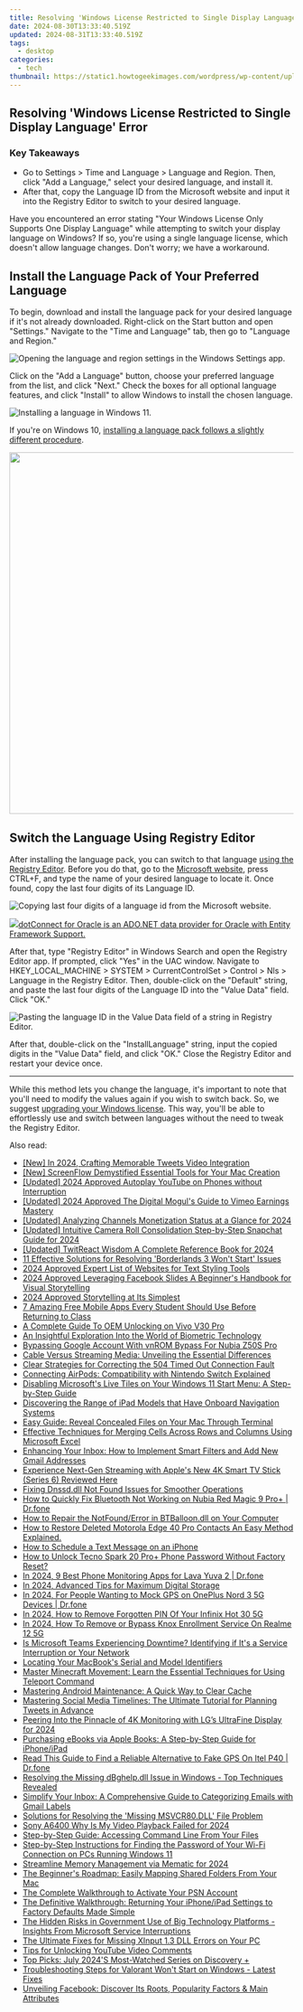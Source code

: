```yaml
---
title: Resolving 'Windows License Restricted to Single Display Language' Error
date: 2024-08-30T13:33:40.519Z
updated: 2024-08-31T13:33:40.519Z
tags:
  - desktop
categories:
  - tech
thumbnail: https://static1.howtogeekimages.com/wordpress/wp-content/uploads/2024/01/windows-desktop.jpg
---
```


## Resolving 'Windows License Restricted to Single Display Language' Error

### Key Takeaways

* Go to Settings > Time and Language > Language and Region. Then, click "Add a Language," select your desired language, and install it.
* After that, copy the Language ID from the Microsoft website and input it into the Registry Editor to switch to your desired language.

 Have you encountered an error stating "Your Windows License Only Supports One Display Language" while attempting to switch your display language on Windows? If so, you're using a single language license, which doesn't allow language changes. Don't worry; we have a workaround. 

##  Install the Language Pack of Your Preferred Language

 To begin, download and install the language pack for your desired language if it's not already downloaded. Right-click on the Start button and open "Settings." Navigate to the "Time and Language" tab, then go to "Language and Region."

![Opening the language and region settings in the Windows Settings app.](https://static1.howtogeekimages.com/wordpress/wp-content/uploads/2024/02/1-opening-the-language-and-region-settings-in-the-windows-settings-app.jpg) 

 Click on the "Add a Language" button, choose your preferred language from the list, and click "Next." Check the boxes for all optional language features, and click "Install" to allow Windows to install the chosen language.

![Installing a language in Windows 11.](https://static1.howtogeekimages.com/wordpress/wp-content/uploads/2024/02/installing-a-language-in-windows-11.jpg) 

 If you're on Windows 10, [installing a language pack follows a slightly different procedure](https://article-posts.techidaily.com/transform-your-in-game-identity-with-these-free-free-fire-vocal-hacks-for-2024/).

<!-- affiliate ads begin -->
<a href="https://ephamedtechinc.pxf.io/c/5597632/2097467/26400?prodsku=B700" target="_top" id="2097467"><img src="//a.impactradius-go.com/display-ad/26400-2097467" border="0" alt="" width="640" height="640"/></a><img height="0" width="0" src="https://imp.pxf.io/i/5597632/2097467/26400" style="position:absolute;visibility:hidden;" border="0" />
<!-- affiliate ads end -->
##  Switch the Language Using Registry Editor

 After installing the language pack, you can switch to that language [using the Registry Editor](https://facebook-record-videos.techidaily.com/new-economical-mic-options-for-youtube-vloggers-for-2024/). Before you do that, go to the [Microsoft website](https://learn.microsoft.com/en-us/openspecs/windows%5Fprotocols/ms-lcid/a9eac961-e77d-41a6-90a5-ce1a8b0cdb9c), press CTRL+F, and type the name of your desired language to locate it. Once found, copy the last four digits of its Language ID.

![Copying last four digits of a language id from the Microsoft website.](https://static1.howtogeekimages.com/wordpress/wp-content/uploads/2024/02/copying-last-four-digits-of-a-language-id-from-the-microsoft-website.jpg) 

<!-- affiliate ads begin -->
<a href="https://checkout.devart.com/order/checkout.php?PRODS=5023555&QTY=1&AFFILIATE=108875&CART=1"><img src="https://secure.avangate.com/images/merchant/45b430710ad04765a6afd58d9d9fafca/products/dotConnect_O.png" border="0">dotConnect for Oracle is an ADO.NET data provider for Oracle with Entity Framework Support.</a>
<!-- affiliate ads end -->
 After that, type "Registry Editor" in Windows Search and open the Registry Editor app. If prompted, click "Yes" in the UAC window. Navigate to HKEY\_LOCAL\_MACHINE > SYSTEM > CurrentControlSet > Control > Nls > Language in the Registry Editor. Then, double-click on the "Default" string, and paste the last four digits of the Language ID into the "Value Data" field. Click "OK."

![Pasting the language ID in the Value Data field of a string in Registry Editor.](https://static1.howtogeekimages.com/wordpress/wp-content/uploads/2024/02/pasting-the-language-id-in-the-value-data-field-of-a-string-in-registry-editor.jpg) 

<!-- affiliate ads begin -->

<!-- affiliate ads end -->
 After that, double-click on the "InstallLanguage" string, input the copied digits in the "Value Data" field, and click "OK." Close the Registry Editor and restart your device once.

---

 While this method lets you change the language, it's important to note that you'll need to modify the values again if you wish to switch back. So, we suggest [upgrading your Windows license](https://sim-unlock.techidaily.com/in-2024-how-to-unlock-sim-card-on-apple-iphone-7-plus-online-without-jailbreak-by-drfone-ios/). This way, you'll be able to effortlessly use and switch between languages without the need to tweak the Registry Editor.

<ins class="adsbygoogle"
     style="display:block"
     data-ad-format="autorelaxed"
     data-ad-client="ca-pub-7571918770474297"
     data-ad-slot="1223367746"></ins>



<ins class="adsbygoogle"
     style="display:block"
     data-ad-client="ca-pub-7571918770474297"
     data-ad-slot="8358498916"
     data-ad-format="auto"
     data-full-width-responsive="true"></ins>

<span class="atpl-alsoreadstyle">Also read:</span>
<div><ul>
<li><a href="https://twitter-videos.techidaily.com/new-in-2024-crafting-memorable-tweets-video-integration/"><u>[New] In 2024, Crafting Memorable Tweets  Video Integration</u></a></li>
<li><a href="https://screen-sharing-recording.techidaily.com/new-screenflow-demystified-essential-tools-for-your-mac-creation/"><u>[New] ScreenFlow Demystified  Essential Tools for Your Mac Creation</u></a></li>
<li><a href="https://facebook-record-videos.techidaily.com/updated-2024-approved-autoplay-youtube-on-phones-without-interruption/"><u>[Updated] 2024 Approved  Autoplay YouTube on Phones without Interruption</u></a></li>
<li><a href="https://vimeo-videos.techidaily.com/updated-2024-approved-the-digital-moguls-guide-to-vimeo-earnings-mastery/"><u>[Updated] 2024 Approved  The Digital Mogul's Guide to Vimeo Earnings Mastery</u></a></li>
<li><a href="https://facebook-video-footage.techidaily.com/updated-analyzing-channels-monetization-status-at-a-glance-for-2024/"><u>[Updated] Analyzing Channels  Monetization Status at a Glance for 2024</u></a></li>
<li><a href="https://snapchat-videos.techidaily.com/updated-intuitive-camera-roll-consolidation-step-by-step-snapchat-guide-for-2024/"><u>[Updated] Intuitive Camera Roll Consolidation  Step-by-Step Snapchat Guide for 2024</u></a></li>
<li><a href="https://twitter-videos.techidaily.com/updated-twitreact-wisdom-a-complete-reference-book-for-2024/"><u>[Updated] TwitReact Wisdom  A Complete Reference Book for 2024</u></a></li>
<li><a href="https://technical-tips.techidaily.com/11-effective-solutions-for-resolving-borderlands-3-wont-start-issues/"><u>11 Effective Solutions for Resolving 'Borderlands 3 Won't Start' Issues</u></a></li>
<li><a href="https://article-tips.techidaily.com/2024-approved-expert-list-of-websites-for-text-styling-tools/"><u>2024 Approved  Expert List of Websites for Text Styling Tools</u></a></li>
<li><a href="https://facebook-clips.techidaily.com/2024-approved-leveraging-facebook-slides-a-beginners-handbook-for-visual-storytelling/"><u>2024 Approved  Leveraging Facebook Slides  A Beginner's Handbook for Visual Storytelling</u></a></li>
<li><a href="https://extra-approaches.techidaily.com/2024-approved-storytelling-at-its-simplest/"><u>2024 Approved  Storytelling at Its Simplest</u></a></li>
<li><a href="https://technical-tips.techidaily.com/7-amazing-free-mobile-apps-every-student-should-use-before-returning-to-class/"><u>7 Amazing Free Mobile Apps Every Student Should Use Before Returning to Class</u></a></li>
<li><a href="https://unlock-android.techidaily.com/a-complete-guide-to-oem-unlocking-on-vivo-v30-pro-by-drfone-android/"><u>A Complete Guide To OEM Unlocking on Vivo V30 Pro</u></a></li>
<li><a href="https://technical-tips.techidaily.com/an-insightful-exploration-into-the-world-of-biometric-technology/"><u>An Insightful Exploration Into the World of Biometric Technology</u></a></li>
<li><a href="https://easy-unlock-android.techidaily.com/bypassing-google-account-with-vnrom-bypass-for-nubia-z50s-pro-by-drfone-android/"><u>Bypassing Google Account With vnROM Bypass For Nubia Z50S Pro</u></a></li>
<li><a href="https://technical-tips.techidaily.com/cable-versus-streaming-media-unveiling-the-essential-differences/"><u>Cable Versus Streaming Media: Unveiling the Essential Differences</u></a></li>
<li><a href="https://technical-tips.techidaily.com/clear-strategies-for-correcting-the-504-timed-out-connection-fault/"><u>Clear Strategies for Correcting the 504 Timed Out Connection Fault</u></a></li>
<li><a href="https://technical-tips.techidaily.com/connecting-airpods-compatibility-with-nintendo-switch-explained/"><u>Connecting AirPods: Compatibility with Nintendo Switch Explained</u></a></li>
<li><a href="https://technical-tips.techidaily.com/disabling-microsofts-live-tiles-on-your-windows-11-start-menu-a-step-by-step-guide/"><u>Disabling Microsoft's Live Tiles on Your Windows 11 Start Menu: A Step-by-Step Guide</u></a></li>
<li><a href="https://technical-tips.techidaily.com/discovering-the-range-of-ipad-models-that-have-onboard-navigation-systems/"><u>Discovering the Range of iPad Models that Have Onboard Navigation Systems</u></a></li>
<li><a href="https://technical-tips.techidaily.com/easy-guide-reveal-concealed-files-on-your-mac-through-terminal/"><u>Easy Guide: Reveal Concealed Files on Your Mac Through Terminal</u></a></li>
<li><a href="https://technical-tips.techidaily.com/effective-techniques-for-merging-cells-across-rows-and-columns-using-microsoft-excel/"><u>Effective Techniques for Merging Cells Across Rows and Columns Using Microsoft Excel</u></a></li>
<li><a href="https://technical-tips.techidaily.com/enhancing-your-inbox-how-to-implement-smart-filters-and-add-new-gmail-addresses/"><u>Enhancing Your Inbox: How to Implement Smart Filters and Add New Gmail Addresses</u></a></li>
<li><a href="https://technical-tips.techidaily.com/1722883800075-experience-next-gen-streaming-with-apples-new-4k-smart-tv-stick-series-6-reviewed-here/"><u>Experience Next-Gen Streaming with Apple's New 4K Smart TV Stick (Series 6) Reviewed Here</u></a></li>
<li><a href="https://technical-tips.techidaily.com/fixing-dnssddll-not-found-issues-for-smoother-operations/"><u>Fixing Dnssd.dll Not Found Issues for Smoother Operations</u></a></li>
<li><a href="https://fix-guide.techidaily.com/how-to-quickly-fix-bluetooth-not-working-on-nubia-red-magic-9-proplus-drfone-by-drfone-fix-android-problems-fix-android-problems/"><u>How to Quickly Fix Bluetooth Not Working on Nubia Red Magic 9 Pro+ | Dr.fone</u></a></li>
<li><a href="https://technical-tips.techidaily.com/how-to-repair-the-notfounderror-in-btballoondll-on-your-computer/"><u>How to Repair the NotFound/Error in BTBalloon.dll on Your Computer</u></a></li>
<li><a href="https://blog-min.techidaily.com/how-to-restore-deleted-motorola-edge-40-pro-contacts-an-easy-method-explained-by-fonelab-android-recover-contacts/"><u>How to Restore Deleted Motorola Edge 40 Pro Contacts  An Easy Method Explained.</u></a></li>
<li><a href="https://technical-tips.techidaily.com/how-to-schedule-a-text-message-on-an-iphone/"><u>How to Schedule a Text Message on an iPhone</u></a></li>
<li><a href="https://unlock-android.techidaily.com/how-to-unlock-tecno-spark-20-proplus-phone-password-without-factory-reset-by-drfone-android/"><u>How to Unlock Tecno Spark 20 Pro+ Phone Password Without Factory Reset?</u></a></li>
<li><a href="https://android-location-track.techidaily.com/in-2024-9-best-phone-monitoring-apps-for-lava-yuva-2-drfone-by-drfone-virtual-android/"><u>In 2024, 9 Best Phone Monitoring Apps for Lava Yuva 2 | Dr.fone</u></a></li>
<li><a href="https://extra-lessons.techidaily.com/in-2024-advanced-tips-for-maximum-digital-storage/"><u>In 2024, Advanced Tips for Maximum Digital Storage</u></a></li>
<li><a href="https://android-location.techidaily.com/in-2024-for-people-wanting-to-mock-gps-on-oneplus-nord-3-5g-devices-drfone-by-drfone-virtual/"><u>In 2024, For People Wanting to Mock GPS on OnePlus Nord 3 5G Devices | Dr.fone</u></a></li>
<li><a href="https://unlock-android.techidaily.com/in-2024-how-to-remove-forgotten-pin-of-your-infinix-hot-30-5g-by-drfone-android/"><u>In 2024, How to Remove Forgotten PIN Of Your Infinix Hot 30 5G</u></a></li>
<li><a href="https://easy-unlock-android.techidaily.com/in-2024-how-to-remove-or-bypass-knox-enrollment-service-on-realme-12-5g-by-drfone-android/"><u>In 2024, How To Remove or Bypass Knox Enrollment Service On Realme 12 5G</u></a></li>
<li><a href="https://technical-tips.techidaily.com/is-microsoft-teams-experiencing-downtime-identifying-if-its-a-service-interruption-or-your-network/"><u>Is Microsoft Teams Experiencing Downtime? Identifying if It's a Service Interruption or Your Network</u></a></li>
<li><a href="https://technical-tips.techidaily.com/locating-your-macbooks-serial-and-model-identifiers/"><u>Locating Your MacBook's Serial and Model Identifiers</u></a></li>
<li><a href="https://technical-tips.techidaily.com/master-minecraft-movement-learn-the-essential-techniques-for-using-teleport-command/"><u>Master Minecraft Movement: Learn the Essential Techniques for Using Teleport Command</u></a></li>
<li><a href="https://technical-tips.techidaily.com/mastering-android-maintenance-a-quick-way-to-clear-cache/"><u>Mastering Android Maintenance: A Quick Way to Clear Cache</u></a></li>
<li><a href="https://technical-tips.techidaily.com/mastering-social-media-timelines-the-ultimate-tutorial-for-planning-tweets-in-advance/"><u>Mastering Social Media Timelines: The Ultimate Tutorial for Planning Tweets in Advance</u></a></li>
<li><a href="https://extra-support.techidaily.com/peering-into-the-pinnacle-of-4k-monitoring-with-lgs-ultrafine-display-for-2024/"><u>Peering Into the Pinnacle of 4K Monitoring with LG’s UltraFine Display for 2024</u></a></li>
<li><a href="https://technical-tips.techidaily.com/purchasing-ebooks-via-apple-books-a-step-by-step-guide-for-iphoneipad/"><u>Purchasing eBooks via Apple Books: A Step-by-Step Guide for iPhone/iPad</u></a></li>
<li><a href="https://fake-location.techidaily.com/read-this-guide-to-find-a-reliable-alternative-to-fake-gps-on-itel-p40-drfone-by-drfone-virtual-android/"><u>Read This Guide to Find a Reliable Alternative to Fake GPS On Itel P40 | Dr.fone</u></a></li>
<li><a href="https://technical-tips.techidaily.com/resolving-the-missing-dbghelpdll-issue-in-windows-top-techniques-revealed/"><u>Resolving the Missing dBghelp.dll Issue in Windows - Top Techniques Revealed</u></a></li>
<li><a href="https://technical-tips.techidaily.com/simplify-your-inbox-a-comprehensive-guide-to-categorizing-emails-with-gmail-labels/"><u>Simplify Your Inbox: A Comprehensive Guide to Categorizing Emails with Gmail Labels</u></a></li>
<li><a href="https://technical-tips.techidaily.com/solutions-for-resolving-the-missing-msvcr80dll-file-problem/"><u>Solutions for Resolving the 'Missing MSVCR80.DLL' File Problem</u></a></li>
<li><a href="https://extra-guidance.techidaily.com/sony-a6400-why-is-my-video-playback-failed-for-2024/"><u>Sony A6400  Why Is My Video Playback Failed for 2024</u></a></li>
<li><a href="https://technical-tips.techidaily.com/step-by-step-guide-accessing-command-line-from-your-files/"><u>Step-by-Step Guide: Accessing Command Line From Your Files</u></a></li>
<li><a href="https://technical-tips.techidaily.com/step-by-step-instructions-for-finding-the-password-of-your-wi-fi-connection-on-pcs-running-windows-11/"><u>Step-by-Step Instructions for Finding the Password of Your Wi-Fi Connection on PCs Running Windows 11</u></a></li>
<li><a href="https://some-tips.techidaily.com/streamline-memory-management-via-mematic-for-2024/"><u>Streamline Memory Management via Mematic for 2024</u></a></li>
<li><a href="https://technical-tips.techidaily.com/the-beginners-roadmap-easily-mapping-shared-folders-from-your-mac/"><u>The Beginner's Roadmap: Easily Mapping Shared Folders From Your Mac</u></a></li>
<li><a href="https://technical-tips.techidaily.com/the-complete-walkthrough-to-activate-your-psn-account/"><u>The Complete Walkthrough to Activate Your PSN Account</u></a></li>
<li><a href="https://fox-that.techidaily.com/the-definitive-walkthrough-returning-your-iphoneipad-settings-to-factory-defaults-made-simple/"><u>The Definitive Walkthrough: Returning Your iPhone/iPad Settings to Factory Defaults Made Simple</u></a></li>
<li><a href="https://technical-tips.techidaily.com/the-hidden-risks-in-government-use-of-big-technology-platforms-insights-from-microsoft-service-interruptions/"><u>The Hidden Risks in Government Use of Big Technology Platforms - Insights From Microsoft Service Interruptions</u></a></li>
<li><a href="https://technical-tips.techidaily.com/the-ultimate-fixes-for-missing-xinput-13-dll-errors-on-your-pc/"><u>The Ultimate Fixes for Missing XInput 1.3 DLL Errors on Your PC</u></a></li>
<li><a href="https://extra-resources.techidaily.com/tips-for-unlocking-youtube-video-comments/"><u>Tips for Unlocking YouTube Video Comments</u></a></li>
<li><a href="https://technical-tips.techidaily.com/top-picks-july-2024s-most-watched-series-on-discovery-plus/"><u>Top Picks: July 2024'S Most-Watched Series on Discovery +</u></a></li>
<li><a href="https://win-blog.techidaily.com/troubleshooting-steps-for-valorant-wont-start-on-windows-latest-fixes/"><u>Troubleshooting Steps for Valorant Won't Start on Windows - Latest Fixes</u></a></li>
<li><a href="https://technical-tips.techidaily.com/unveiling-facebook-discover-its-roots-popularity-factors-and-main-attributes/"><u>Unveiling Facebook: Discover Its Roots, Popularity Factors & Main Attributes</u></a></li>
</ul></div>
